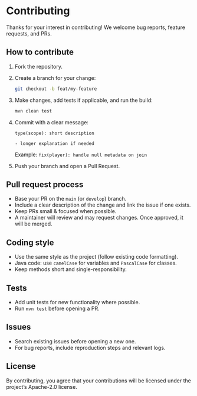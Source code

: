 # Contributing

Thanks for your interest in contributing! We welcome bug reports, feature requests, and PRs.

## How to contribute

1. Fork the repository.

2. Create a branch for your change:

   ```bash
   git checkout -b feat/my-feature
   ```

3. Make changes, add tests if applicable, and run the build:

   ```bash
   mvn clean test
   ```

4. Commit with a clear message:

   ```
   type(scope): short description

   - longer explanation if needed
   ```

   Example: `fix(player): handle null metadata on join`

5. Push your branch and open a Pull Request.

## Pull request process

* Base your PR on the `main` (or `develop`) branch.
* Include a clear description of the change and link the issue if one exists.
* Keep PRs small & focused when possible.
* A maintainer will review and may request changes. Once approved, it will be merged.

## Coding style

* Use the same style as the project (follow existing code formatting).
* Java code: use `camelCase` for variables and `PascalCase` for classes.
* Keep methods short and single-responsibility.

## Tests

* Add unit tests for new functionality where possible.
* Run `mvn test` before opening a PR.

## Issues

* Search existing issues before opening a new one.
* For bug reports, include reproduction steps and relevant logs.

## License

By contributing, you agree that your contributions will be licensed under the project’s Apache-2.0 license.

